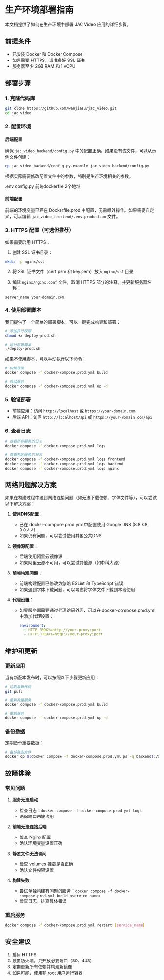 # 生产环境部署指南

本文档提供了如何在生产环境中部署 JAC Video 应用的详细步骤。

## 前提条件

- 已安装 Docker 和 Docker Compose
- 如果需要 HTTPS，请准备好 SSL 证书
- 服务器至少 2GB RAM 和 1 vCPU

## 部署步骤

### 1. 克隆代码库

```bash
git clone https://github.com/wanjiasu/jac_video.git
cd jac_video
```

### 2. 配置环境

#### 后端配置

确保 `jac_video_backend/config.py` 中的配置正确。如果没有该文件，可以从示例文件创建：

```bash
cp jac_video_backend/config.py.example jac_video_backend/config.py
```

根据实际需要修改配置文件中的参数，特别是生产环境相关的参数。

.env
config.py
前端dockerfile 2个地址

#### 前端配置

前端的环境变量已经在 Dockerfile.prod 中配置，无需额外操作。如果需要自定义，可以编辑 `jac_video_frontend/.env.production` 文件。

### 3. HTTPS 配置（可选但推荐）

如果需要启用 HTTPS：

1. 创建 SSL 证书目录：

```bash
mkdir -p nginx/ssl
```

2. 将 SSL 证书文件（cert.pem 和 key.pem）放入 `nginx/ssl` 目录

3. 编辑 `nginx/nginx.conf` 文件，取消 HTTPS 部分的注释，并更新服务器名称：

```
server_name your-domain.com;
```

### 4. 使用部署脚本

我们提供了一个简单的部署脚本，可以一键完成构建和部署：

```bash
# 添加执行权限
chmod +x deploy-prod.sh

# 运行部署脚本
./deploy-prod.sh
```

如果不使用脚本，可以手动执行以下命令：

```bash
# 构建镜像
docker compose -f docker-compose.prod.yml build

# 启动服务
docker compose -f docker-compose.prod.yml up -d
```

### 5. 验证部署

- 前端应用：访问 `http://localhost` 或 `https://your-domain.com`
- 后端 API：访问 `http://localhost/api` 或 `https://your-domain.com/api`

### 6. 查看日志

```bash
# 查看所有服务的日志
docker compose -f docker-compose.prod.yml logs

# 查看特定服务的日志
docker compose -f docker-compose.prod.yml logs frontend
docker compose -f docker-compose.prod.yml logs backend
docker compose -f docker-compose.prod.yml logs nginx
```

## 网络问题解决方案

如果在构建过程中遇到网络连接问题（如无法下载依赖、字体文件等），可以尝试以下解决方案：

1. **使用DNS配置**：
   - 已在 docker-compose.prod.yml 中配置使用 Google DNS (8.8.8.8, 8.8.4.4)
   - 如果仍有问题，可以尝试使用其他公共DNS

2. **镜像源配置**：
   - 后端使用阿里云镜像源
   - 如果阿里云源不可用，可以尝试其他源（如中科大源）

3. **前端构建问题**：
   - 前端构建配置已修改为忽略 ESLint 和 TypeScript 错误
   - 如果遇到字体下载问题，可以考虑将字体文件下载到本地使用

4. **代理设置**：
   - 如果服务器需要通过代理访问外网，可以在 docker-compose.prod.yml 中添加代理设置：
     ```yaml
     environment:
       - HTTP_PROXY=http://your-proxy:port
       - HTTPS_PROXY=http://your-proxy:port
     ```

## 维护和更新

### 更新应用

当有新版本发布时，可以按照以下步骤更新应用：

```bash
# 拉取最新代码
git pull

# 重新构建服务
docker compose -f docker-compose.prod.yml build

# 重启服务
docker compose -f docker-compose.prod.yml up -d
```

### 备份数据

定期备份重要数据：

```bash
# 备份静态文件
docker cp $(docker compose -f docker-compose.prod.yml ps -q backend):/app/static ./backups/static_$(date +%Y%m%d)
```

## 故障排除

### 常见问题

1. **服务无法启动**
   - 检查日志：`docker compose -f docker-compose.prod.yml logs`
   - 确保端口未被占用

2. **前端无法连接后端**
   - 检查 Nginx 配置
   - 确认环境变量设置正确

3. **静态文件无法访问**
   - 检查 volumes 挂载是否正确
   - 确认文件权限设置

4. **构建失败**
   - 尝试单独构建有问题的服务：`docker compose -f docker-compose.prod.yml build <service_name>`
   - 检查日志，排查具体错误

### 重启服务

```bash
docker compose -f docker-compose.prod.yml restart [service_name]
```

## 安全建议

1. 启用 HTTPS
2. 设置防火墙，只开放必要端口（80、443）
3. 定期更新所有依赖并构建新镜像
4. 如果可能，使用非 root 用户运行容器 